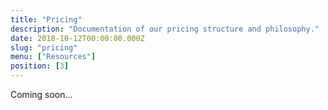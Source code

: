 ```yaml
---
title: "Pricing"
description: "Documentation of our pricing structure and philosophy."
date: 2018-10-12T00:00:00.000Z
slug: "pricing"
menu: ["Resources"]
position: [3]
---
```

Coming soon...
